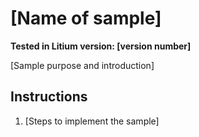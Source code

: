 # [Name of sample]

**Tested in Litium version: [version number]**

[Sample purpose and introduction]

## Instructions

1. [Steps to implement the sample]